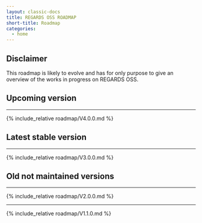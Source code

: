 ```yaml
---
layout: classic-docs
title: REGARDS OSS ROADMAP
short-title: Roadmap
categories:
  - home
---
```


## Disclaimer

This roadmap is likely to evolve and has for only purpose to give an overview of the works in progress on REGARDS OSS.

## Upcoming version

---
{% include_relative roadmap/V4.0.0.md %}

## Latest stable version

---
{% include_relative roadmap/V3.0.0.md %}

## Old not maintained versions

---
{% include_relative roadmap/V2.0.0.md %}

---
{% include_relative roadmap/V1.1.0.md %}

